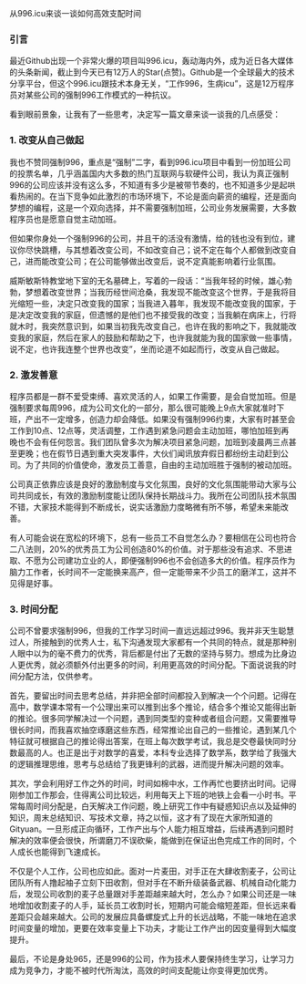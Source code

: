 
从996.icu来谈一谈如何高效支配时间


### 引言

最近Github出现一个非常火爆的项目叫996.icu，轰动海内外，成为近日各大媒体的头条新闻，截止到今天已有12万人的Star(点赞)。Github是一个全球最大的技术分享平台，但这个996.icu跟技术本身无关，“工作996，生病icu”，这是12万程序员对某些公司的强制996工作模式的一种抗议。

看到眼前景象，让我有了一些思考，决定写一篇文章来谈一谈我的几点感受：

### 1. 改变从自己做起

我也不赞同强制996，重点是“强制”二字，看到996.icu项目中看到一份加班公司的投票名单，几乎涵盖国内大多数的热门互联网与软硬件公司，我认为真正强制996的公司应该并没有这么多，不知道有多少是被带节奏的，也不知道多少是起哄看热闹的。在当下竞争如此激烈的市场环境下，不论是面向薪资的编程，还是面向梦想的编程，这是一个双向选择，并不需要强制加班，公司业务发展需要，大多数程序员也是愿意自觉主动加班。

但如果你身处一个强制996的公司，并且干的活没有激情，给的钱也没有到位，建议你尽快跳槽，与其想着改变公司，不如改变自己；说不定在每个人都做到改变自己，进而能改变公司；在公司能够做出改变后，说不定真能影响着行业氛围。

威斯敏斯特教堂地下室的无名墓碑上，写着的一段话：“当我年轻的时候，雄心勃勃，梦想着改变世界；当我历经世间沧桑，我发现不能改变这个世界，于是我将目光缩短一些，决定只改变我的国家；当我进入暮年，我发现不能改变我的国家，于是决定改变我的家庭，但遗憾的是他们也不接受我的改变；当我躺在病床上，行将就木时，我突然意识到，如果当初我先改变自己，也许在我的影响之下，我就能改变我的家庭，然后在家人的鼓励和帮助之下，也许我就能为我的国家做一些事情，说不定，也许我连整个世界也改变”，坐而论道不如起而行，改变从自己做起。

### 2. 激发善意

程序员都是一群不爱受束缚、喜欢灵活的人，如果工作需要，是会自觉加班。但是强制要求每周996，成为公司文化的一部分，那么很可能晚上9点大家就准时下班，产出不一定增多，创造力却会降低。如果没有强制996约束，大家有时甚至会工作到10点、12点等，灵活调整，工作遇到紧急问题会主动加班，哪怕加班到再晚也不会有任何怨言。我们团队曾多次为解决项目紧急问题，加班到凌晨两三点甚至更晚；也在假节日遇到重大突发事件，大伙们闻讯放弃假日都纷纷主动赶到公司。为了共同的价值使命，激发员工善意，自由的主动加班胜于强制的被动加班。

公司真正依靠应该是良好的激励制度与文化氛围，良好的文化氛围能带动大家与公司共同成长，有效的激励制度能让团队保持长期战斗力。我所在公司团队技术氛围不错，大家技术能得到不断成长，说实话激励力度略微有所不够，希望未来能改善。

有人可能会说在宽松的环境下，总有一些员工不自觉怎么办？要相信在公司也符合二八法则，20%的优秀员工为公司创造80%的价值。对于那些没有追求、不思进取、不愿为公司建功立业的人，即便强制996也不会创造多大的价值。程序员作为脑力工作者，长时间不一定能换来高产，但一定能带来不少员工的磨洋工，这并不见得是好事。

### 3. 时间分配 

公司不曾要求强制996，但我的工作学习时间一直远远超过996。我并非天生聪慧过人，所接触到的优秀人士，私下沟通发现大家都有一个共同的特点，就是那种别人眼中以为的毫不费力的优秀，背后都是付出了无数的坚持与努力。想成为比身边人更优秀，就必须额外付出更多的时间，利用更高效的时间分配。下面说说我的时间分配方法，仅供参考。

首先，要留出时间去思考总结，并非把全部时间都投入到解决一个个问题。记得在高中，数学课本常有一个公理出来可以推到出多个推论，结合多个推论又能得出新的推论。很多同学解决过一个问题，遇到同类型的变种或者组合问题，又需要推导很长时间，而我喜欢抽空琢磨这些东西，经常推论出自己的一些推论，遇到某几个特征就可根据自己的推论得出答案，在班上每次数学考试，我总是交卷最快同时分数最高的人。也正是出于对数学的喜爱，本科专业选择了数学系，数学给了我强大的逻辑推理思维，思考与总结给了我更锋利的武器，进而提升解决问题的效率。

其次，学会利用好工作之外的时间，时间如棉中水，工作再忙也要挤出时间。记得刚参加工作那会，住得离公司比较远，利用每天上下班的地铁上会看一小时书。平常每周时间分配是，白天解决工作问题，晚上研究工作中有疑惑知识点以及延伸的知识，周末总结知识、写技术文章，持之以恒，这才有了现在大家所知道的Gityuan。一旦形成正向循环，工作产出与个人能力相互增益，后续再遇到问题时解决的效率便会很快，所谓磨刀不误砍柴，能做到在保证出色完成工作的同时，个人成长也能得到飞速成长。

不仅是个人工作，公司也应如此。面对一片麦田，对手正在大肆收割麦子，公司让团队所有人撸起袖子立刻下田收割，但对手在不断升级装备武器、机械自动化能力后，发现公司收割的麦子总量跟对手差距越来越大时，怎么办？如果公司还是一味地增加收割麦子的人手，延长员工收割时长，短期内可能会缩短差距，但长远来看差距只会越来越大。公司的发展应具备螺旋式上升的长远战略，不能一味地在追求时间变量的增加，更要在效率变量上下功夫，才能让工作产出的因变量得到大幅度提升。

最后，不论是身处965，还是996的公司，作为技术人要保持终生学习，让学习力成为竞争力，才能不被时代所淘汰，高效的时间支配能让你变得更加优秀。
